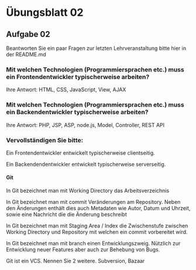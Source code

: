 # Übungsblatt 02

## Aufgabe 02

Beantworten Sie ein paar Fragen zur letzten Lehrveranstaltung bitte hier in der README.md

### Mit welchen Technologien (Programmiersprachen etc.) muss ein Frontendentwickler typischerweise arbeiten?

Ihre Antwort: HTML, CSS, JavaScript, View, AJAX

### Mit welchen Technologien (Programmiersprachen etc.) muss ein Backendentwickler typischerweise arbeiten?

Ihre Antwort: PHP, JSP, ASP, node.js, Model, Controller, REST API

### Vervollständigen Sie bitte:

Ein Frontendentwickler entwickelt typischerweise clientseitig.

Ein Backendendentwickler entwickelt typischerweise serverseitig.

#### Git

In Git bezeichnet man mit Working Directory das Arbeitsverzeichnis

In Git bezeichnet man mit commit Veränderungen am Repository. Neben den Änderungen enthält dies auch Metadaten wie Autor, Datum und Uhrzeit, sowie eine Nachricht die die Änderung beschreibt

In Git bezeichnet man mit Staging Area / Index die Zwischenstufe zwischen Working Directory und Repository mit welchen ein commit vorbereitet wird.

In Git bezeichnet man mit branch einen Entwicklungszweig. Nützlich zur Entwicklung neuer Features aber auch zur Behebung von Bugs.

Git ist ein VCS. Nennen Sie 2 weitere. Subversion, Bazaar

